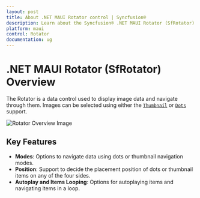 ```yaml
---
layout: post
title: About .NET MAUI Rotator control | Syncfusion®
description: Learn about the Syncfusion® .NET MAUI Rotator (SfRotator) control, its elements, and more.
platform: maui 
control: Rotator 
documentation: ug
---
```


# .NET MAUI Rotator (SfRotator) Overview

The Rotator is a data control used to display image data and navigate through them. Images can be selected using either the [`Thumbnail`](https://help.syncfusion.com/cr/maui/Syncfusion.Maui.Core.Rotator.NavigationStripMode.html#Syncfusion_Maui_Core_Rotator_NavigationStripMode_Thumbnail) or [`Dots`](https://help.syncfusion.com/cr/maui/Syncfusion.Maui.Core.Rotator.NavigationStripMode.html#Syncfusion_Maui_Core_Rotator_NavigationStripMode_Dots) support.

![Rotator Overview Image](images/RotatorOverview.png)

## Key Features

- **Modes**: Options to navigate data using dots or thumbnail navigation modes.
- **Position**: Support to decide the placement position of dots or thumbnail items on any of the four sides.
- **Autoplay and Items Looping**: Options for autoplaying items and navigating items in a loop.
